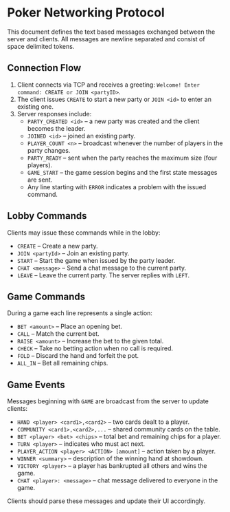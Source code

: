 # Poker Networking Protocol

This document defines the text based messages exchanged between the server and clients.  All messages are newline separated and consist of space delimited tokens.

## Connection Flow
1. Client connects via TCP and receives a greeting: `Welcome! Enter command: CREATE or JOIN <partyID>`.
2. The client issues `CREATE` to start a new party or `JOIN <id>` to enter an existing one.
3. Server responses include:
   - `PARTY_CREATED <id>` – a new party was created and the client becomes the leader.
   - `JOINED <id>` – joined an existing party.
   - `PLAYER_COUNT <n>` – broadcast whenever the number of players in the party changes.
   - `PARTY_READY` – sent when the party reaches the maximum size (four players).
   - `GAME_START` – the game session begins and the first state messages are sent.
   - Any line starting with `ERROR` indicates a problem with the issued command.

## Lobby Commands
Clients may issue these commands while in the lobby:

* `CREATE` – Create a new party.
* `JOIN <partyId>` – Join an existing party.
* `START` – Start the game when issued by the party leader.
* `CHAT <message>` – Send a chat message to the current party.
* `LEAVE` – Leave the current party. The server replies with `LEFT`.

## Game Commands
During a game each line represents a single action:

* `BET <amount>` – Place an opening bet.
* `CALL` – Match the current bet.
* `RAISE <amount>` – Increase the bet to the given total.
* `CHECK` – Take no betting action when no call is required.
* `FOLD` – Discard the hand and forfeit the pot.
* `ALL_IN` – Bet all remaining chips.

## Game Events
Messages beginning with `GAME` are broadcast from the server to update clients:

* `HAND <player> <card1>,<card2>` – two cards dealt to a player.
* `COMMUNITY <card1>,<card2>,...` – shared community cards on the table.
* `BET <player> <bet> <chips>` – total bet and remaining chips for a player.
* `TURN <player>` – indicates who must act next.
* `PLAYER_ACTION <player> <ACTION> [amount]` – action taken by a player.
* `WINNER <summary>` – description of the winning hand at showdown.
* `VICTORY <player>` – a player has bankrupted all others and wins the game.
* `CHAT <player>: <message>` – chat message delivered to everyone in the game.

Clients should parse these messages and update their UI accordingly.
